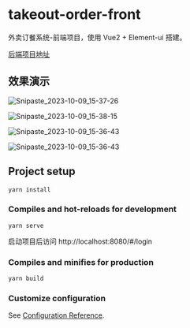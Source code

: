 # takeout-order-front

外卖订餐系统-前端项目，使用 Vue2 + Element-ui 搭建。

[后端项目地址](https://github.com/GreatArchimage/takeout-order)

## 效果演示

![Snipaste_2023-10-09_15-37-26](https://github.com/GreatArchimage/takeout-order-front/assets/112754131/81218355-4242-49f7-95cf-30bc95569a12)

![Snipaste_2023-10-09_15-38-15](https://github.com/GreatArchimage/takeout-order-front/assets/112754131/074f242b-eda6-40aa-91ab-7110ddb75a09)

![Snipaste_2023-10-09_15-36-43](https://github.com/GreatArchimage/takeout-order-front/assets/112754131/8ada8932-63d7-44ff-b99e-50559e29ce4f)

![Snipaste_2023-10-09_15-36-43](https://github.com/GreatArchimage/takeout-order-front/assets/112754131/500402fb-d1ce-46ec-977d-8766bb998636)

## Project setup
```
yarn install
```

### Compiles and hot-reloads for development
```
yarn serve
```

启动项目后访问 http://localhost:8080/#/login

### Compiles and minifies for production
```
yarn build
```

### Customize configuration
See [Configuration Reference](https://cli.vuejs.org/config/).

